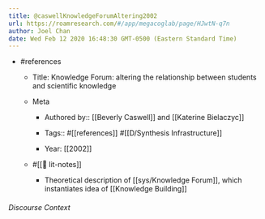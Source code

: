 ```yaml
---
title: @caswellKnowledgeForumAltering2002
url: https://roamresearch.com/#/app/megacoglab/page/HJwtN-q7n
author: Joel Chan
date: Wed Feb 12 2020 16:48:30 GMT-0500 (Eastern Standard Time)
---
```


- #references

    - Title: Knowledge Forum: altering the relationship between students and scientific knowledge

    - Meta

        - Authored by:: [[Beverly Caswell]] and [[Katerine Bielaczyc]]

        - Tags:: #[[references]] #[[D/Synthesis Infrastructure]]

        - Year: [[2002]]

    - #[[📝 lit-notes]]

        - Theoretical description of [[sys/Knowledge Forum]], which instantiates idea of [[Knowledge Building]]

###### Discourse Context


